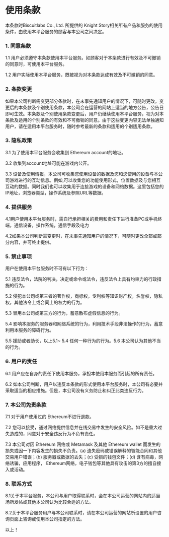 # 使用条款

本条款时Biscuitlabs Co., Ltd. 所提供的 Knight Story相关所有产品和服务的使用条件，由使用本平台服务的顾客与本公司之间决定。

### 1. 同意条款
1.1 用户必须遵守本条款使用本平台服务。如顾客对于本条款进行有效及不可撤销的同意时，可使用本平台服务。

1.2 用户实际使用本平台服务，既被视为对本条款达成有效及不可撤销的同意。

### 2. 条款变更
如果本公司判断需变更部分条款时，在未事先通知用户的情况下，可随时更改。变更后的本条款及个别使用条款，本公司会在运营的网站上适当的地方公告，公告日即可生效。本条款及个别使用条款变更后，用户仍继续使用本平台服务，视为对本条款及适用的个别条款的有效和不可撤销的同意。由于这些变更内容无法单独通知用户，请在适用本平台服务时，随时参考最新的条款和适用的个别适用条款。

### 3. 隐私政策
3.1 为了使用本平台服务会收集到 Ethereum account的地址。

3.2 收集到account地址可能在游戏内公开。

3.3 设备及使用情报，本公司可收集您使用设备的数据及您和您使用的设备与本公司游戏进行的互动信息。例如,可以收集您的功能使用形式，位置数据及与您相互互动的数据。同时我们也可以收集用于连接游戏的设备和网络数据。这里包括您的IP地址，浏览器类型，操作系统及参照URL等数据。

### 4. 提供服务
4.1用户使用本平台服务时，需自行承担相关的费用和责任下进行准备PC或手机终端，通信设备，操作系统，通信手段及电力

4.2如果本公司判断需变更时，在未事先通知用户的情况下，可随时更改全部或部分内容，并可终止提供。     

### 5. 禁止事项
用户在使用本平台服务时不可有以下行为：

5.1 违反法令，法院的判决，决定或命令或法令，违反法令上具有约束力的行政措施的行为。

5.2 侵犯本公司或第三者的著作权，商标权，专利权等知识财产权，名誉权，隐私权，其他法令上或合同上的权力的行为。

5.3 冒用本公司或第三方的行为，蓄意散布虚假信息的行为。

5.4 影响本服务的服务器和网络系统的行为，利用技术手段非法操作的行为，蓄意利用本服务的障碍行为。

5.5 援助或者助长，以上5.1~ 5.4 任何一种行为的行为。5.6 本公司认为其他不当的行为。

### 6. 用户的责任
6.1 用户应在自身的责任下使用本服务，承担本使用本服务而引起的所有责任。

6.2 如本公司判断，用户以违反本条款的形式使用本平台服务时，本公司有必要并采取适当的相应措施。但是，本公司没有义务防止和纠正此类违反行为。

### 7. 本公司免责条款
7.1 对于用户使用过的 Ethereum不进行退款。

7.2 您可以接受，通过网络提供信息并在线交易中发生的安全风险。如不是重大过失造成的，同意对于安全违反行为不负有责任。

7.3 本公司对因 Ethereum 网络或 Metamask 及其他  Ethereum wallet 而发生的损失或因一下内容发生的损失不负责。(a) 遗失密码或错误解释的智能合同和其他交易用户错误；(b) 服务器或数据的丢失；(c) 受损的钱包文件；(d) 含有病毒，网络诱骗，应用程序， Ethereum网络，电子钱包等其他具有攻击的第3方的擅自接入或活动。 

### 8. 联系方式
8.1关于本平台服务，本公司与用户取得联系时，会在本公司运营的网站内的适当场所发帖或其他本公司认为比较合适的方法。 

8.2关于本平台服务用户与本公司联系时，请在本公司运营的网站所设置的用户咨询页面上咨询或使用本公司指定的方法。


以上！
